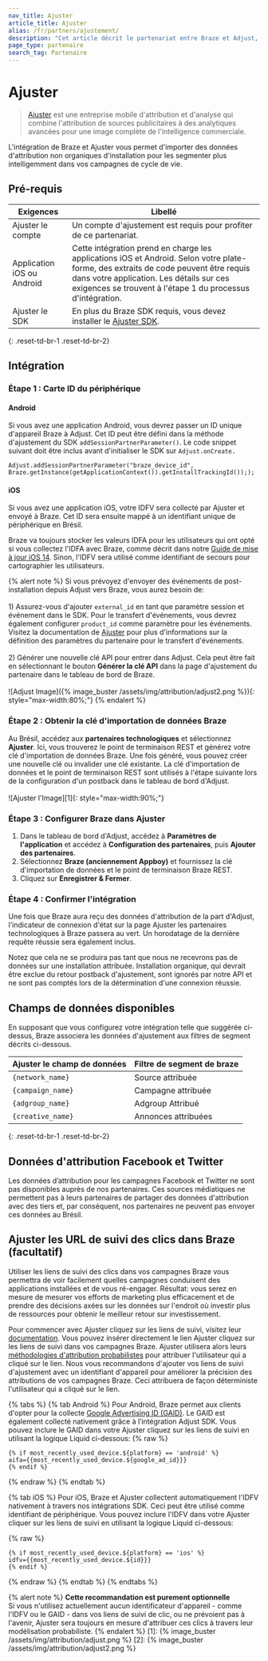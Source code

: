 ```yaml
---
nav_title: Ajuster
article_title: Ajuster
alias: /fr/partners/ajustement/
description: "Cet article décrit le partenariat entre Braze et Adjust, une société d’attribution et d’analyse mobile qui vous permet d’importer des données d’attribution non organiques d’installation pour segmenter plus intelligemment vos campagnes de cycle de vie."
page_type: partenaire
search_tag: Partenaire
---
```


# Ajuster

> [Ajuster](https://www.adjust.com/) est une entreprise mobile d'attribution et d'analyse qui combine l'attribution de sources publicitaires à des analytiques avancées pour une image complète de l'intelligence commerciale.

L'intégration de Braze et Ajuster vous permet d'importer des données d'attribution non organiques d'installation pour les segmenter plus intelligemment dans vos campagnes de cycle de vie.

## Pré-requis

| Exigences                  | Libellé                                                                                                                                                                                                                                        |
| -------------------------- | ---------------------------------------------------------------------------------------------------------------------------------------------------------------------------------------------------------------------------------------------- |
| Ajuster le compte          | Un compte d'ajustement est requis pour profiter de ce partenariat.                                                                                                                                                                             |
| Application iOS ou Android | Cette intégration prend en charge les applications iOS et Android. Selon votre plate-forme, des extraits de code peuvent être requis dans votre application. Les détails sur ces exigences se trouvent à l'étape 1 du processus d'intégration. |
| Ajuster le SDK             | En plus du Braze SDK requis, vous devez installer le [Ajuster SDK](https://docs.adjust.com/en/getting-started/#integrate-the-adjust-sdk).                                                                                                      |
{: .reset-td-br-1 .reset-td-br-2}

## Intégration

### Étape 1 : Carte ID du périphérique

#### Android

Si vous avez une application Android, vous devrez passer un ID unique d'appareil Braze à Adjust. Cet ID peut être défini dans la méthode d'ajustement du SDK `addSessionPartnerParameter()`. Le code snippet suivant doit être inclus avant d'initialiser le SDK sur `Adjust.onCreate.`

```
Adjust.addSessionPartnerParameter("braze_device_id", Braze.getInstance(getApplicationContext()).getInstallTrackingId()););
```

#### iOS

Si vous avez une application iOS, votre IDFV sera collecté par Ajuster et envoyé à Braze. Cet ID sera ensuite mappé à un identifiant unique de périphérique en Brésil.

Braze va toujours stocker les valeurs IDFA pour les utilisateurs qui ont opté si vous collectez l'IDFA avec Braze, comme décrit dans notre [Guide de mise à jour iOS 14]({{site.baseurl}}/developer_guide/platform_integration_guides/ios/ios_14/#idfa). Sinon, l'IDFV sera utilisé comme identifiant de secours pour cartographier les utilisateurs.

{% alert note %}
Si vous prévoyez d'envoyer des événements de post-installation depuis Adjust vers Braze, vous aurez besoin de: <br><br>1) Assurez-vous d'ajouter `external_id` en tant que paramètre session et événement dans le SDK. Pour le transfert d'événements, vous devrez également configurer `product_id` comme paramètre pour les événements. Visitez la documentation de [Ajuster](https://github.com/adjust/sdks) pour plus d'informations sur la définition des paramètres du partenaire pour le transfert d'événements.<br><br>2) Générer une nouvelle clé API pour entrer dans Adjust. Cela peut être fait en sélectionnant le bouton __Générer la clé API__ dans la page d'ajustement du partenaire dans le tableau de bord de Braze.<br><br>![Adjust Image]({% image_buster /assets/img/attribution/adjust2.png %}){: style="max-width:80%;"}
{% endalert %}

### Étape 2 : Obtenir la clé d'importation de données Braze

Au Brésil, accédez aux **partenaires technologiques** et sélectionnez **Ajuster**. Ici, vous trouverez le point de terminaison REST et générez votre clé d'importation de données Braze. Une fois généré, vous pouvez créer une nouvelle clé ou invalider une clé existante. La clé d'importation de données et le point de terminaison REST sont utilisés à l'étape suivante lors de la configuration d'un postback dans le tableau de bord d'Adjust.<br><br>!\[Ajuster l'Image\]\[1\]{: style="max-width:90%;"}

### Étape 3 : Configurer Braze dans Ajuster

1. Dans le tableau de bord d'Adjust, accédez à __Paramètres de l'application__ et accédez à __Configuration des partenaires__, puis __Ajouter des partenaires__.
2. Sélectionnez __Braze (anciennement Appboy)__ et fournissez la clé d'importation de données et le point de terminaison Braze REST.
3. Cliquez sur __Enregistrer & Fermer__.

### Étape 4 : Confirmer l'intégration

Une fois que Braze aura reçu des données d'attribution de la part d'Adjust, l'indicateur de connexion d'état sur la page Ajuster les partenaires technologiques à Braze passera au vert. Un horodatage de la dernière requête réussie sera également inclus.

Notez que cela ne se produira pas tant que nous ne recevrons pas de données sur une installation attribuée. Installation organique, qui devrait être exclue du retour postback d'ajustement, sont ignorés par notre API et ne sont pas comptés lors de la détermination d'une connexion réussie.

## Champs de données disponibles

En supposant que vous configurez votre intégration telle que suggérée ci-dessus, Braze associera les données d'ajustement aux filtres de segment décrits ci-dessous.

| Ajuster le champ de données | Filtre de segment de braze |
| --------------------------- | -------------------------- |
| `{network_name}`            | Source attribuée           |
| `{campaign_name}`           | Campagne attribuée         |
| `{adgroup_name}`            | Adgroup Attribué           |
| `{creative_name}`           | Annonces attribuées        |
{: .reset-td-br-1 .reset-td-br-2}

## Données d'attribution Facebook et Twitter

Les données d’attribution pour les campagnes Facebook et Twitter ne sont pas disponibles auprès de nos partenaires. Ces sources médiatiques ne permettent pas à leurs partenaires de partager des données d'attribution avec des tiers et, par conséquent, nos partenaires ne peuvent pas envoyer ces données au Brésil.

## Ajuster les URL de suivi des clics dans Braze (facultatif)

Utiliser les liens de suivi des clics dans vos campagnes Braze vous permettra de voir facilement quelles campagnes conduisent des applications installées et de vous ré-engager. Résultat: vous serez en mesure de mesurer vos efforts de marketing plus efficacement et de prendre des décisions axées sur les données sur l'endroit où investir plus de ressources pour obtenir le meilleur retour sur investissement.

Pour commencer avec Ajuster cliquez sur les liens de suivi, visitez leur [documentation](https://help.adjust.com/tracking/attribution/tracker-urls). Vous pouvez insérer directement le lien Ajuster cliquez sur les liens de suivi dans vos campagnes Braze. Ajuster utilisera alors leurs [méthodologies d'attribution probabilistes](https://www.adjust.com/blog/attribution-compatible-with-ios14/) pour attribuer l'utilisateur qui a cliqué sur le lien. Nous vous recommandons d'ajouter vos liens de suivi d'ajustement avec un identifiant d'appareil pour améliorer la précision des attributions de vos campagnes Braze. Ceci attribuera de façon déterministe l'utilisateur qui a cliqué sur le lien.

{% tabs %}
{% tab Android %}
Pour Android, Braze permet aux clients d'opter pour la collecte [Google Advertising ID (GAID)]({{site.baseurl}}/developer_guide/platform_integration_guides/android/initial_sdk_setup/optional_gaid_collection/#optional-google-advertising-id). Le GAID est également collecté nativement grâce à l’intégration Adjust SDK. Vous pouvez inclure le GAID dans votre Ajuster cliquez sur les liens de suivi en utilisant la logique Liquid ci-dessous:
{% raw %}
```
{% if most_recently_used_device.${platform} == 'android' %}
aifa={{most_recently_used_device.${google_ad_id}}}
{% endif %}
```
{% endraw %}
{% endtab %}

{% tab iOS %}
Pour iOS, Braze et Ajuster collectent automatiquement l'IDFV nativement à travers nos intégrations SDK. Ceci peut être utilisé comme identifiant de périphérique. Vous pouvez inclure l'IDFV dans votre Ajuster cliquer sur les liens de suivi en utilisant la logique Liquid ci-dessous:

{% raw %}
```
{% if most_recently_used_device.${platform} == 'ios' %}
idfv={{most_recently_used_device.${id}}}
{% endif %}
```
{% endraw %}
{% endtab %}
{% endtabs %}

{% alert note %}
__Cette recommandation est purement optionnelle__<br> Si vous n'utilisez actuellement aucun identificateur d'appareil - comme l'IDFV ou le GAID - dans vos liens de suivi de clic, ou ne prévoient pas à l'avenir, Ajuster sera toujours en mesure d'attribuer ces clics à travers leur modélisation probabiliste.
{% endalert %}
[1]: {% image_buster /assets/img/attribution/adjust.png %} [2]: {% image_buster /assets/img/attribution/adjust2.png %}